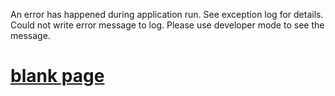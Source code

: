 An error has happened during application run. See exception log for details. Could not write error message to log. Please use developer mode to see the message.

# [blank page](https://github.com/magento/magento2/issues/7492)
